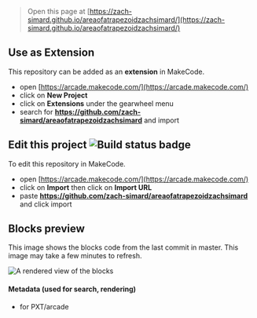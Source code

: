  


> Open this page at [https://zach-simard.github.io/areaofatrapezoidzachsimard/](https://zach-simard.github.io/areaofatrapezoidzachsimard/)

## Use as Extension

This repository can be added as an **extension** in MakeCode.

* open [https://arcade.makecode.com/](https://arcade.makecode.com/)
* click on **New Project**
* click on **Extensions** under the gearwheel menu
* search for **https://github.com/zach-simard/areaofatrapezoidzachsimard** and import

## Edit this project ![Build status badge](https://github.com/zach-simard/areaofatrapezoidzachsimard/workflows/MakeCode/badge.svg)

To edit this repository in MakeCode.

* open [https://arcade.makecode.com/](https://arcade.makecode.com/)
* click on **Import** then click on **Import URL**
* paste **https://github.com/zach-simard/areaofatrapezoidzachsimard** and click import

## Blocks preview

This image shows the blocks code from the last commit in master.
This image may take a few minutes to refresh.

![A rendered view of the blocks](https://github.com/zach-simard/areaofatrapezoidzachsimard/raw/master/.github/makecode/blocks.png)

#### Metadata (used for search, rendering)

* for PXT/arcade
<script src="https://makecode.com/gh-pages-embed.js"></script><script>makeCodeRender("{{ site.makecode.home_url }}", "{{ site.github.owner_name }}/{{ site.github.repository_name }}");</script>
